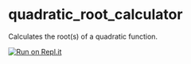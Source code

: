 # quadratic_root_calculator
Calculates the root(s) of a quadratic function.

[![Run on Repl.it](https://repl.it/badge/github/brussels-sprout/quadratic_root_calculator)](https://repl.it/@sproutisyes/quadraticrootcalculator)
